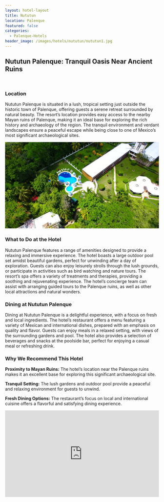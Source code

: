 ```yaml
---
layout: hotel-layout
title: Nututun
location: Palenque
featured: false
categories:
  - Palenque-Hotels
header_image: /images/hotels/nututun/nututun1.jpg
---
```

## Nututun Palenque: Tranquil Oasis Near Ancient Ruins

&nbsp;

### Location

Nututun Palenque is situated in a lush, tropical setting just outside the historic town of Palenque, offering guests a serene retreat surrounded by natural beauty. The resort’s location provides easy access to the nearby Mayan ruins of Palenque, making it an ideal base for exploring the rich history and archaeology of the region. The tranquil environment and verdant landscapes ensure a peaceful escape while being close to one of Mexico’s most significant archaeological sites.

![](/images/hotels/nututun/nututun3.jpg)

### What to Do at the Hotel

Nututun Palenque features a range of amenities designed to provide a relaxing and immersive experience. The hotel boasts a large outdoor pool set amidst beautiful gardens, perfect for unwinding after a day of exploration. Guests can also enjoy leisurely strolls through the lush grounds, or participate in activities such as bird watching and nature tours. The resort’s spa offers a variety of treatments and therapies, providing a soothing and rejuvenating experience. The hotel’s concierge team can assist with arranging guided tours to the Palenque ruins, as well as other local attractions and natural wonders.

### Dining at Nututun Palenque

Dining at Nututun Palenque is a delightful experience, with a focus on fresh and local ingredients. The hotel’s restaurant offers a menu featuring a variety of Mexican and international dishes, prepared with an emphasis on quality and flavor. Guests can enjoy meals in a relaxed setting, with views of the surrounding gardens and pool. The hotel also provides a selection of beverages and snacks at the poolside bar, perfect for enjoying a casual meal or refreshing drink.

### Why We Recommend This Hotel

**Proximity to Mayan Ruins:** The hotel’s location near the Palenque ruins makes it an excellent base for exploring this significant archaeological site.&nbsp;

**Tranquil Setting:** The lush gardens and outdoor pool provide a peaceful and relaxing environment for guests to unwind.&nbsp;

**Fresh Dining Options:** The restaurant’s focus on local and international cuisine offers a flavorful and satisfying dining experience.&nbsp;

<style>.embed-container { position: relative; padding-bottom: 56.25%; height: 0; overflow: hidden; max-width: 100%; } .embed-container iframe, .embed-container object, .embed-container embed { position: absolute; top: 0; left: 0; width: 100%; height: 100%; }</style>

<div class="embed-container"><iframe src="https://www.youtube.com/embed/QUNnkhOwzMA" frameborder="0" allowfullscreen=""></iframe></div>